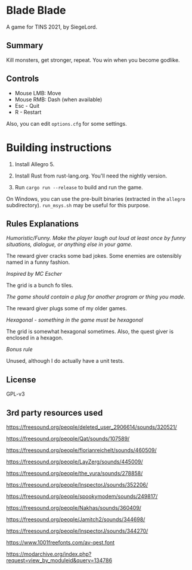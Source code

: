 # Blade Blade

A game for TINS 2021, by SiegeLord.

## Summary

Kill monsters, get stronger, repeat. You win when you become godlike.

## Controls

- Mouse LMB: Move
- Mouse RMB: Dash (when available)
- Esc - Quit
- R - Restart

Also, you can edit `options.cfg` for some settings.

# Building instructions

1. Install Allegro 5.

2. Install Rust from rust-lang.org. You'll need the nightly version.

3. Run `cargo run --release` to build and run the game.

On Windows, you can use the pre-built binaries (extracted in the `allegro`
subdirectory). `run_msys.sh` may be useful for this purpose.

## Rules Explanations

*Humoristic/Funny. Make the player laugh out loud at least once by funny situations, dialogue, or anything else in your game.*

The reward giver cracks some bad jokes. Some enemies are ostensibly named in a funny fashion.

*Inspired by MC Escher*

The grid is a bunch fo tiles.

*The game should contain a plug for another program or thing you made.*

The reward giver plugs some of my older games.

*Hexagonal - something in the game must be hexagonal*

The grid is somewhat hexagonal sometimes. Also, the quest giver is enclosed in a hexagon.

*Bonus rule*

Unused, although I do actually have a unit tests.

## License

GPL-v3

## 3rd party resources used

https://freesound.org/people/deleted_user_2906614/sounds/320521/

https://freesound.org/people/Qat/sounds/107589/

https://freesound.org/people/florianreichelt/sounds/460509/

https://freesound.org/people/LayZerg/sounds/445009/

https://freesound.org/people/the_yura/sounds/278858/

https://freesound.org/people/InspectorJ/sounds/352206/

https://freesound.org/people/spookymodem/sounds/249817/

https://freesound.org/people/Nakhas/sounds/360409/

https://freesound.org/people/Jamitch2/sounds/344698/

https://freesound.org/people/InspectorJ/sounds/344270/

https://www.1001freefonts.com/av-qest.font

https://modarchive.org/index.php?request=view_by_moduleid&query=134786

